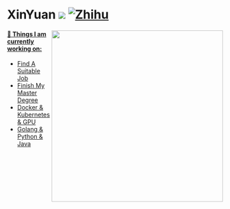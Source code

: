 <p>
    <h1>XinYuan
    <img src="https://komarev.com/ghpvc/?username=pokerfaceSad"/>
    <a href="https://www.zhihu.com/people/liu-xing-yu-78-17"><img src="https://img.shields.io/badge/%E7%9F%A5%E4%B9%8E-xinyuan-blueviolet.svg?style=social" alt="Zhihu"  </a>
   </h1>
</p>

<!--
**pokerfaceSad/pokerfaceSad** is a ✨ _special_ ✨ repository because its `README.md` (this file) appears on your GitHub profile.

Here are some ideas to get you started:

- 🔭 I’m currently working on ...
- 🌱 I’m currently learning ...
- 👯 I’m looking to collaborate on ...
- 🤔 I’m looking for help with ...
- 💬 Ask me about ...
- 📫 How to reach me: ...
- 😄 Pronouns: ...
- ⚡ Fun fact: ...
-->


<img align="right" src="https://github-readme-stats.vercel.app/api?username=pokerfaceSad&show_icons=true" width="400" />

#### 🌱 Things I am currently working on: 
- Find A Suitable Job
- Finish My Master Degree  
- Docker & Kubernetes & GPU
- Golang & Python & Java
